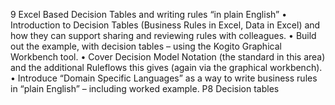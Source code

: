 9 Excel Based Decision Tables and writing rules “in plain English”	•	Introduction to Decision Tables (Business Rules in Excel, Data in Excel) and how they can support sharing and reviewing rules with colleagues.
•	Build out the example, with decision tables – using the Kogito Graphical Workbench tool.
•	Cover Decision Model Notation (the standard in this area) and the additional Ruleflows this gives (again via the graphical workbench).
•	Introduce “Domain Specific Languages” as a way to write business rules in “plain English” – including worked example.
 	P8 Decision tables
